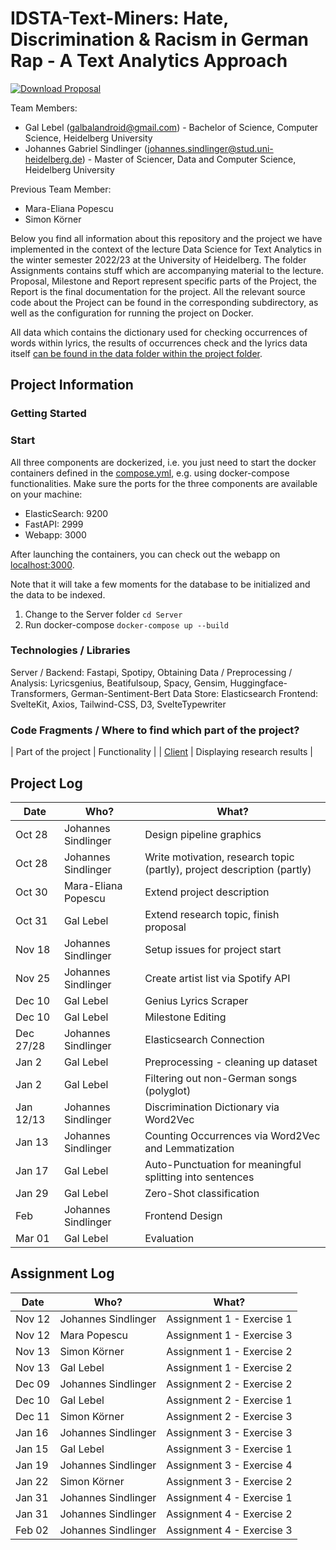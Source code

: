 # IDSTA-Text-Miners: Hate, Discrimination & Racism in German Rap - A Text Analytics Approach

[![Download Proposal](https://img.shields.io/badge/Download--PDF-Proposal-green)](https://github.com/gsindlinger/IDSTA-Text-Miners/raw/main/Proposal/project-proposal.pdf)

Team Members:
- Gal Lebel (galbalandroid@gmail.com) - Bachelor of Science, Computer Science, Heidelberg University
- Johannes Gabriel Sindlinger (johannes.sindlinger@stud.uni-heidelberg.de) - Master of Sciencer, Data and Computer Science, Heidelberg University

Previous Team Member:
- Mara-Eliana Popescu
- Simon Körner

Below you find all information about this repository and the project we have implemented in the context of the lecture Data Science for Text Analytics in the winter semester 2022/23 at the University of Heidelberg. The folder Assignments contains stuff which are accompanying material to the lecture. Proposal, Milestone and Report represent specific parts of the Project, the Report is the final documentation for the project. All the relevant source code about the Project can be found in the corresponding subdirectory, as well as the configuration for running the project on Docker.

All data which contains the dictionary used for checking occurrences of words within lyrics, the results of occurrences check and the lyrics data itself [can be found in the data folder within the project folder](https://github.com/gsindlinger/IDSTA-Text-Miners/tree/main/Project/Server/data).

## Project Information

### Getting Started
### Start
All three components are dockerized, i.e. you just need to start the docker containers defined in the [compose.yml](https://github.com/gsindlinger/IDSTA-Text-Miners/blob/main/Project/compose.yml), e.g. using docker-compose functionalities.
Make sure the ports for the three components are available on your machine:
* ElasticSearch: 9200
* FastAPI: 2999
* Webapp: 3000

After launching the containers, you can check out the webapp on [localhost:3000](http://localhost:3000).

Note that it will take a few moments for the database to be initialized and the data to be indexed.

1. Change to the Server folder
```cd Server```
2. Run docker-compose
```docker-compose up --build```

### Technologies / Libraries
Server / Backend: Fastapi, Spotipy, 
Obtaining Data / Preprocessing / Analysis: Lyricsgenius, Beatifulsoup, Spacy, Gensim, Huggingface-Transformers, German-Sentiment-Bert 
Data Store: Elasticsearch
Frontend: SvelteKit, Axios, Tailwind-CSS, D3, SvelteTypewriter

### Code Fragments / Where to find which part of the project?
| Part of the project | Functionality |
| [Client](https://github.com/gsindlinger/IDSTA-Text-Miners/tree/main/Project/Client) | Displaying research results | 


## Project Log

| Date   | Who?                | What?                                                                   | 
|--------|---------------------|-------------------------------------------------------------------------|
| Oct 28 | Johannes Sindlinger | Design pipeline graphics                                                |
| Oct 28 | Johannes Sindlinger | Write motivation, research topic (partly), project description (partly) |
| Oct 30 | Mara-Eliana Popescu | Extend project description                                              |
| Oct 31 | Gal Lebel           | Extend research topic, finish proposal                                  |
| Nov 18 | Johannes Sindlinger | Setup issues for project start                                          |
| Nov 25 | Johannes Sindlinger | Create artist list via Spotify API                                      |
| Dec 10 | Gal Lebel           | Genius Lyrics Scraper                                                   |
| Dec 10 | Gal Lebel           | Milestone Editing                                                              |
| Dec 27/28 | Johannes Sindlinger           | Elasticsearch Connection                                                             |
| Jan 2  | Gal Lebel           | Preprocessing - cleaning up dataset    |
| Jan 2 | Gal Lebel | Filtering out non-German songs (polyglot) |
| Jan 12/13 | Johannes Sindlinger           | Discrimination Dictionary via Word2Vec                                                             |
| Jan 13 | Johannes Sindlinger           | Counting Occurrences via Word2Vec and Lemmatization                                                          |
| Jan 17 | Gal Lebel  | Auto-Punctuation for meaningful splitting into sentences  |
| Jan 29 | Gal Lebel  | Zero-Shot classification        |
| Feb  | Johannes Sindlinger           | Frontend Design                                                          |
| Mar 01 | Gal Lebel | Evaluation |






## Assignment Log


| Date   | Who?                | What?                     | 
|--------|---------------------|---------------------------|
| Nov 12 | Johannes Sindlinger | Assignment 1 - Exercise 1 |
| Nov 12 | Mara Popescu        | Assignment 1 - Exercise 3 |
| Nov 13 | Simon Körner        | Assignment 1 - Exercise 2 |
| Nov 13 | Gal Lebel           | Assignment 1 - Exercise 2 |
| Dec 09 | Johannes Sindlinger | Assignment 2 - Exercise 2 |
| Dec 10 | Gal Lebel           | Assignment 2 - Exercise 1 |
| Dec 11 | Simon Körner        | Assignment 2 - Exercise 3 |
| Jan 16 | Johannes Sindlinger | Assignment 3 - Exercise 3 |
| Jan 15 | Gal Lebel           | Assignment 3 - Exercise 1 |
| Jan 19 | Johannes Sindlinger | Assignment 3 - Exercise 4 |
| Jan 22 | Simon Körner        | Assignment 3 - Exercise 2 |
| Jan 31 | Johannes Sindlinger | Assignment 4 - Exercise 1 |
| Jan 31 | Johannes Sindlinger | Assignment 4 - Exercise 2 |
| Feb 02 | Johannes Sindlinger | Assignment 4 - Exercise 3 |




